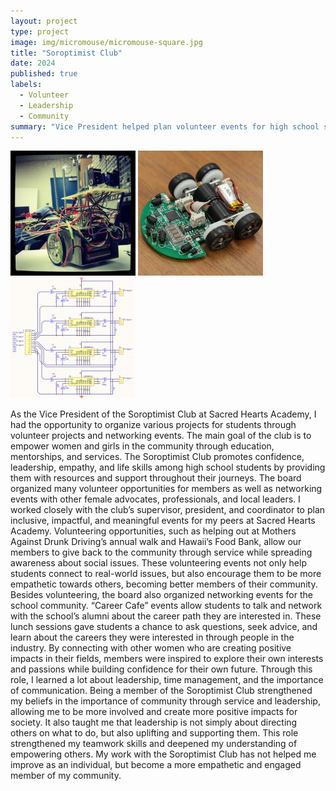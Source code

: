 ```yaml
---
layout: project
type: project
image: img/micromouse/micromouse-square.jpg
title: "Soroptimist Club"
date: 2024
published: true
labels:
  - Volunteer
  - Leadership
  - Community
summary: "Vice President helped plan volunteer events for high school students."
---
```


<div class="text-center p-4">
  <img width="200px" src="../img/micromouse/micromouse-robot.png" class="img-thumbnail" >
  <img width="200px" src="../img/micromouse/micromouse-robot-2.jpg" class="img-thumbnail" >
  <img width="200px" src="../img/micromouse/micromouse-circuit.png" class="img-thumbnail" >
</div>

  As the Vice President of the Soroptimist Club at Sacred Hearts Academy, I had the opportunity to organize various projects for students through volunteer projects and networking events. The main goal of the club is to empower women and girls in the community through education, mentorships, and services. The Soroptimist Club promotes confidence, leadership, empathy, and life skills among high school students by providing them with resources and support throughout their journeys. The board organized many volunteer opportunities for members as well as networking events with other female advocates, professionals, and local leaders. 
	I worked closely with the club’s supervisor, president, and coordinator to plan inclusive, impactful, and meaningful events for my peers at Sacred Hearts Academy. Volunteering opportunities, such as helping out at Mothers Against Drunk Driving’s annual walk and Hawaii’s Food Bank, allow our members to give back to the community through service while spreading awareness about social issues. These volunteering events not only help students connect to real-world issues, but also encourage them to be more empathetic towards others, becoming better members of their community. Besides volunteering, the board also organized networking events for the school community. “Career Cafe” events allow students to talk and network with the school’s alumni about the career path they are interested in. These lunch sessions gave students a chance to ask questions, seek advice, and learn about the careers they were interested in through people in the industry. By connecting with other women who are creating positive impacts in their fields, members were inspired to explore their own interests and passions while building confidence for their own future. 
	Through this role, I learned a lot about leadership, time management, and the importance of communication. Being a member of the Soroptimist Club strengthened my beliefs in the importance of community through service and leadership, allowing me to be more involved and create more positive impacts for society. It also taught me that leadership is not simply about directing others on what to do, but also uplifting and supporting them. This role strengthened my teamwork skills and deepened my understanding of empowering others. My work with the Soroptimist Club has not helped me improve as an individual, but become a more empathetic and engaged member of my community. 

